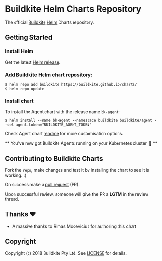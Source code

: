 # Buildkite Helm Charts Repository

The official [Buildkite](https://buildkite.com/docs/agent) [Helm](https://helm.sh) Charts repository.

## Getting Started

### Install Helm

Get the latest [Helm release](https://github.com/kubernetes/helm#install).

### Add Buildkite Helm chart repository:

 ```console
 $ helm repo add buildkite https://buildkite.github.io/charts/
 $ helm repo update
 ```

### Install chart

To install the Agent chart with the release name `bk-agent`:

```console
$ helm install --name bk-agent --namespace buildkite buildkite/agent --set agent.token="BUILDKITE_AGENT_TOKEN"
```

Check Agent chart [readme](stable/agent/README.md) for more customisation options.

** You’ve now got Buildkite Agents running on your Kubernetes cluster! :tada: **

## Contributing to Buildkite Charts

Fork the `repo`, make changes and test it by installing the chart to see it is working. :)

On success make a [pull request](https://help.github.com/articles/using-pull-requests) (PR).

Upon successful review, someone will give the PR a __LGTM__ in the review thread.

## Thanks :heart:

* A massive thanks to [Rimas Mocevicius](https://github.com/rimusz) for authoring this chart

## Copyright

Copyright (c) 2018 Buildkite Pty Ltd. See [LICENSE](LICENSE) for details.
